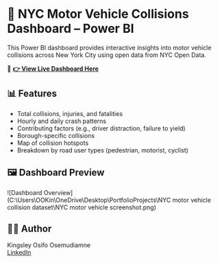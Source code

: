 # 🚗 NYC Motor Vehicle Collisions Dashboard – Power BI

This Power BI dashboard provides interactive insights into motor vehicle collisions across New York City using open data from NYC Open Data.

🔗 **[👉 View Live Dashboard Here](https://app.powerbi.com/view?r=eyJrIjoiY2I4YWFjODEtNDA0Ni00M2JjLWFhN2ItMTEwYjVmZmMzZjA3IiwidCI6IjBmMDRhMDk5LTZkYzctNDRmZC1hODc1LTAwOTIyOTA2ZmM5YiIsImMiOjZ9)**

## 📊 Features

- Total collisions, injuries, and fatalities
- Hourly and daily crash patterns
- Contributing factors (e.g., driver distraction, failure to yield)
- Borough-specific collisions
- Map of collision hotspots
- Breakdown by road user types (pedestrian, motorist, cyclist)

## 🖼️ Dashboard Preview

![Dashboard Overview](C:\Users\OOKin\OneDrive\Desktop\PortfolioProjects\NYC motor vehicle collision dataset\NYC motor vehicle screenshot.png)


## 👨‍💻 Author

Kingsley Osifo Osemudiamne  
[LinkedIn](https://www.linkedin.com/in/osemudiamne/)

